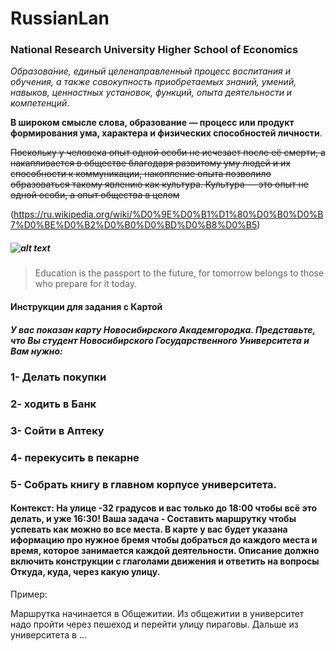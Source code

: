 # RussianLan
### National Research University Higher School of Economics

_Образова́ние, единый целенаправленный процесс воспитания и обучения, а также совокупность приобретаемых знаний, умений, навыков, ценностных установок, функций, опыта деятельности и компетенций_.

__В широком смысле слова, образование — процесс или продукт формирования ума, характера и физических способностей личности__.

~~Поскольку у человека опыт одной особи не исчезает после её смерти, а накапливается в обществе благодаря развитому уму людей и их способности к коммуникации, накопление опыта позволило образоваться такому явлению как культура. Культура — это опыт не одной особи, а опыт общества в целом~~

(https://ru.wikipedia.org/wiki/%D0%9E%D0%B1%D1%80%D0%B0%D0%B7%D0%BE%D0%B2%D0%B0%D0%BD%D0%B8%D0%B5)

##### ![alt text](https://image.mel.fm/i/d/dKiYat2gSv/590.png "New ideas")



> Education is the passport to the future, for tomorrow belongs to those who prepare for it today.

#### Инструкции для задания с Картой

##### У вас показан карту Новосибирского Академгородка. Представьте, что Вы студент Новосибирского Государственного Университета и Вам нужно:

### 1- Делать покупки
### 2- ходить в Банк
### 3- Сойти в Аптеку
### 4- перекусить в пекарне 
### 5- Собрать книгу в главном корпусе университета. 

#### Контекст: На улице -32 градусов и __вас только до 18:00 чтобы всё это делать, и yже 16:30!__  Ваша задача - Составить маршрутку чтобы успевать как можно во все места. В карте у вас будет указана иформацию про нужное бремя чтобы добраться до каждого места и время, которое занимается каждой  деятельности. __Описание должно включить конструкции с глаголами движения__ и ответить на вопросы Откуда, куда, через какую улицу. 

Пример: 

Маршрутка начинается в Общежитии. Из общежитии в университет надо пройти через пешеход и перейти улицу пираговы. Дальше из университета в ...  



